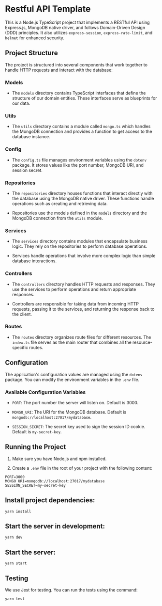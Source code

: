 # Restful API Template

This is a Node.js TypeScript project that implements a RESTful API using Express.js, MongoDB native driver, and follows Domain-Driven Design (DDD) principles. It also utilizes `express-session`, `express-rate-limit`, and `helmet` for enhanced security.

## Project Structure

The project is structured into several components that work together to handle HTTP requests and interact with the database:

### Models

- The `models` directory contains TypeScript interfaces that define the structure of our domain entities. These interfaces serve as blueprints for our data.

### Utils

- The `utils` directory contains a module called `mongo.ts` which handles the MongoDB connection and provides a function to get access to the database instance.

### Config

- The `config.ts` file manages environment variables using the `dotenv` package. It stores values like the port number, MongoDB URI, and session secret.

### Repositories

- The `repositories` directory houses functions that interact directly with the database using the MongoDB native driver. These functions handle operations such as creating and retrieving data.

- Repositories use the models defined in the `models` directory and the MongoDB connection from the `utils` module.

### Services

- The `services` directory contains modules that encapsulate business logic. They rely on the repositories to perform database operations.

- Services handle operations that involve more complex logic than simple database interactions.

### Controllers

- The `controllers` directory handles HTTP requests and responses. They use the services to perform operations and return appropriate responses.

- Controllers are responsible for taking data from incoming HTTP requests, passing it to the services, and returning the response back to the client.

### Routes

- The `routes` directory organizes route files for different resources. The `index.ts` file serves as the main router that combines all the resource-specific routes.

## Configuration

The application's configuration values are managed using the `dotenv` package. You can modify the environment variables in the `.env` file.

### Available Configuration Variables

- `PORT`: The port number the server will listen on. Default is 3000.

- `MONGO_URI`: The URI for the MongoDB database. Default is `mongodb://localhost:27017/mydatabase`.

- `SESSION_SECRET`: The secret key used to sign the session ID cookie. Default is `my-secret-key`.

## Running the Project

1. Make sure you have Node.js and npm installed.

2. Create a `.env` file in the root of your project with the following content:

```plaintext
PORT=3000
MONGO_URI=mongodb://localhost:27017/mydatabase
SESSION_SECRET=my-secret-key
```
## Install project dependencies:
```plaintext
yarn install
```
## Start the server in development:
```plaintext
yarn dev
```
## Start the server:
```plaintext
yarn start
```
## Testing
We use Jest for testing. You can run the tests using the command:
```plaintext
yarn test
```
